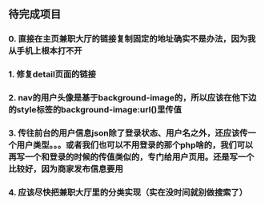 ## 待完成项目

### 0. 直接在主页兼职大厅的链接复制固定的地址确实不是办法，因为我从手机上根本打不开
### 1. 修复detail页面的链接
### 2. nav的用户头像是基于background-image的，所以应该在他下边的style标签的background-image:url()里传值
### 3. 传往前台的用户信息json除了登录状态、用户名之外，还应该传一个用户类型。。。或者我们也可以不用登录的那个php啥的，我们可以再写一个和登录的时候的传值类似的，专门给用户页用。还是写一个比较好，因为商家发布信息要用
### 4. 应该尽快把兼职大厅里的分类实现（实在没时间就别做搜索了）